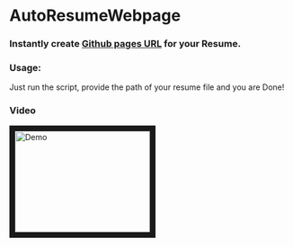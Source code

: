 # AutoResumeWebpage

### Instantly create [Github pages URL](https://pages.github.com/) for your Resume.

### Usage:
Just run the script, provide the path of your resume file and you are Done!

### Video

<a href="http://www.youtube.com/watch?feature=player_embedded&v=H2GQc81hpBE
" target="_blank"><img src="http://img.youtube.com/vi/H2GQc81hpBE/0.jpg" 
alt="Demo" width="240" height="180" border="10" /></a>

